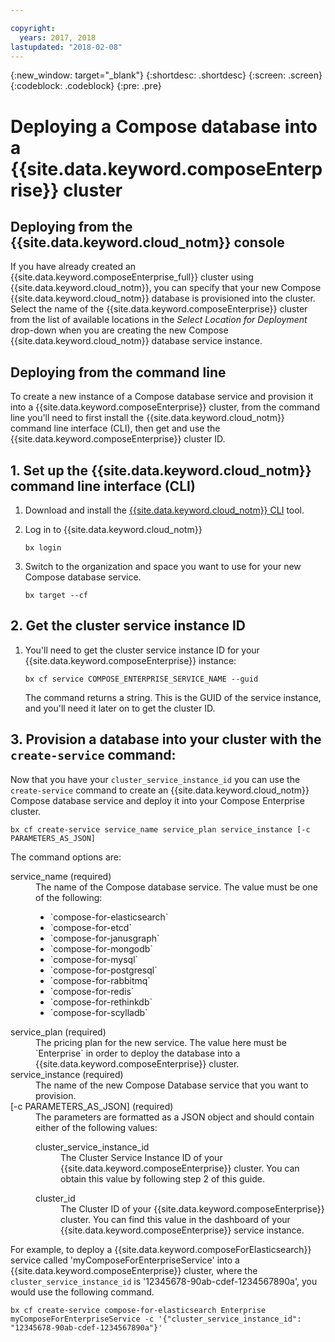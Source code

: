 ```yaml
---

copyright:
  years: 2017, 2018
lastupdated: "2018-02-08"
---
```


{:new_window: target="_blank"}
{:shortdesc: .shortdesc}
{:screen: .screen}
{:codeblock: .codeblock}
{:pre: .pre}

# Deploying a Compose database into a {{site.data.keyword.composeEnterprise}} cluster

## Deploying from the {{site.data.keyword.cloud_notm}} console

If you have already created an {{site.data.keyword.composeEnterprise_full}} cluster using {{site.data.keyword.cloud_notm}}, you can specify that your new Compose {{site.data.keyword.cloud_notm}} database is provisioned into the cluster. Select the name of the {{site.data.keyword.composeEnterprise}} cluster from the list of available locations in the *Select Location for Deployment* drop-down when you are creating the new Compose {{site.data.keyword.cloud_notm}} database service instance.

## Deploying from the command line

To create a new instance of a Compose database service and provision it into a {{site.data.keyword.composeEnterprise}} cluster, from the command line you'll need to first install the {{site.data.keyword.cloud_notm}} command line interface (CLI), then get and use the {{site.data.keyword.composeEnterprise}} cluster ID.

## 1. Set up the {{site.data.keyword.cloud_notm}} command line interface (CLI) 

1. Download and install the [{{site.data.keyword.cloud_notm}} CLI](https://console.bluemix.net/docs/cli/reference/bluemix_cli/download_cli.html) tool.
2. Log in to {{site.data.keyword.cloud_notm}}

    ```
    bx login
    ```

3. Switch to the organization and space you want to use for your new Compose database service.

    ```
    bx target --cf
    ```

## 2. Get the cluster service instance ID

1. You'll need to get the cluster service instance ID for your {{site.data.keyword.composeEnterprise}} instance:

    ```
    bx cf service COMPOSE_ENTERPRISE_SERVICE_NAME --guid
    ```

    The command returns a string. This is the GUID of the service instance, and you'll need it later on to get the cluster ID.

## 3. Provision a database into your cluster with the `create-service` command:

Now that you have your `cluster_service_instance_id` you can use the `create-service` command to create an {{site.data.keyword.cloud_notm}} Compose database service and deploy it into your Compose Enterprise cluster.


```
bx cf create-service service_name service_plan service_instance [-c PARAMETERS_AS_JSON]
```

The command options are:

<dl>
<dt>service_name (required)</dt>
<dd>
The name of the Compose database service. The value must be one of the following: 
    <ul>
        <li>`compose-for-elasticsearch`</li>
        <li>`compose-for-etcd`</li>
        <li>`compose-for-janusgraph`</li>
        <li>`compose-for-mongodb`</li>
        <li>`compose-for-mysql`</li>
        <li>`compose-for-postgresql`</li>
        <li>`compose-for-rabbitmq`</li>
        <li>`compose-for-redis`</li>
        <li>`compose-for-rethinkdb`</li>
        <li>`compose-for-scylladb`</li>
    </ul>
</dd>
<dt>service_plan (required)</dt>
<dd>
The pricing plan for the new service. The value here must be `Enterprise` in order to deploy the database into a {{site.data.keyword.composeEnterprise}} cluster.
</dd>
<dt>service_instance (required)</dt>
<dd>
The name of the new Compose Database service that you want to provision.
</dd>
<dt>[-c PARAMETERS_AS_JSON] (required)</dt>
<dd>
The parameters are formatted as a JSON object and should contain either of the following values:
    <dl>
    <dt>cluster_service_instance_id</dt>
    <dd>The Cluster Service Instance ID of your {{site.data.keyword.composeEnterprise}} cluster. You can obtain this value by following step 2 of this guide.
    </dd>
    </dl>
    <dl>
    <dt>cluster_id</dt>
    <dd>The Cluster ID of your {{site.data.keyword.composeEnterprise}} cluster. You can find this value in the dashboard of your {{site.data.keyword.composeEnterprise}} service instance.
    </dd>
    </dl>
</dd>
</dl>

For example, to deploy a {{site.data.keyword.composeForElasticsearch}} service called 'myComposeForEnterpriseService' into a {{site.data.keyword.composeEnterprise}} cluster, where the `cluster_service_instance_id` is '12345678-90ab-cdef-1234567890a', you would use the following command.

```
bx cf create-service compose-for-elasticsearch Enterprise myComposeForEnterpriseService -c '{"cluster_service_instance_id": "12345678-90ab-cdef-1234567890a"}'
```

